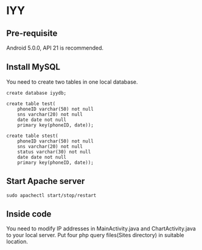 # IYY

## Pre-requisite
Android 5.0.0, API 21 is recommended.

## Install MySQL
You need to create two tables in one local database.

```
create database iyydb;
```

```
create table test(
    phoneID varchar(50) not null
    sns varchar(20) not null
    date date not null
    primary key(phoneID, date));
```

```
create table stest(
    phoneID varchar(50) not null
    sns varchar(20) not null
    status varchar(30) not null
    date date not null
    primary key(phoneID, date));
```

## Start Apache server
```
sudo apachectl start/stop/restart
```

## Inside code
You need to modify IP addresses in MainActivity.java and ChartActivity.java to your local server.
Put four php query files(Sites directory) in suitable location.




